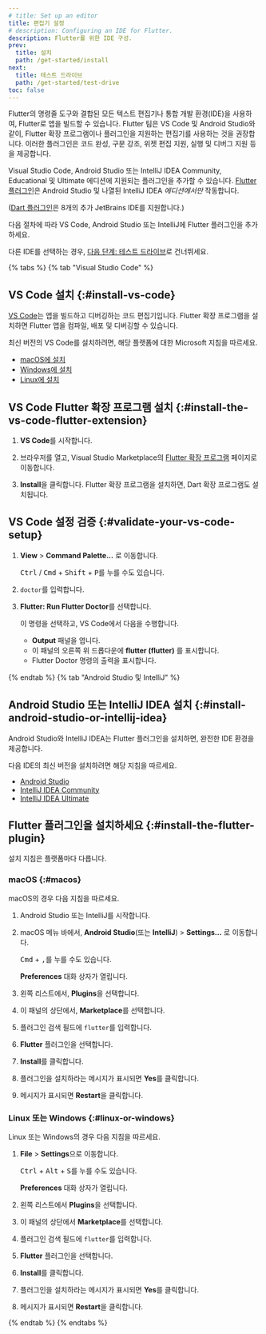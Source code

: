 ```yaml
---
# title: Set up an editor
title: 편집기 설정
# description: Configuring an IDE for Flutter.
description: Flutter를 위한 IDE 구성.
prev:
  title: 설치
  path: /get-started/install
next:
  title: 테스트 드라이브
  path: /get-started/test-drive
toc: false
---
```


Flutter의 명령줄 도구와 결합된 모든 텍스트 편집기나 통합 개발 환경(IDE)을 사용하여, 
Flutter로 앱을 빌드할 수 있습니다. 
Flutter 팀은 VS Code 및 Android Studio와 같이, 
Flutter 확장 프로그램이나 플러그인을 지원하는 편집기를 사용하는 것을 권장합니다. 
이러한 플러그인은 코드 완성, 구문 강조, 위젯 편집 지원, 실행 및 디버그 지원 등을 제공합니다.

Visual Studio Code, Android Studio 또는 IntelliJ IDEA Community, Educational 및 Ultimate 에디션에 지원되는 플러그인을 추가할 수 있습니다. 
[Flutter 플러그인][Flutter plugin]은 Android Studio 및 나열된 IntelliJ IDEA _에디션에서만_ 작동합니다.

([Dart 플러그인][Dart plugin]은 8개의 추가 JetBrains IDE를 지원합니다.)

[Flutter plugin]: https://plugins.jetbrains.com/plugin/9212-flutter
[Dart plugin]: https://plugins.jetbrains.com/plugin/6351-dart

다음 절차에 따라 VS Code, Android Studio 또는 IntelliJ에 Flutter 플러그인을 추가하세요.

다른 IDE를 선택하는 경우, [다음 단계: 테스트 드라이브](/get-started/test-drive)로 건너뛰세요.

{% tabs %}
{% tab "Visual Studio Code" %}

## VS Code 설치 {:#install-vs-code}

[VS Code][]는 앱을 빌드하고 디버깅하는 코드 편집기입니다. 
Flutter 확장 프로그램을 설치하면 Flutter 앱을 컴파일, 배포 및 디버깅할 수 있습니다.

최신 버전의 VS Code를 설치하려면, 해당 플랫폼에 대한 Microsoft 지침을 따르세요.

- [macOS에 설치][Install on macOS]
- [Windows에 설치][Install on Windows]
- [Linux에 설치][Install on Linux]

[VS Code]: https://code.visualstudio.com/
[Install on macOS]: https://code.visualstudio.com/docs/setup/mac
[Install on Windows]: https://code.visualstudio.com/docs/setup/windows
[Install on Linux]: https://code.visualstudio.com/docs/setup/linux

## VS Code Flutter 확장 프로그램 설치 {:#install-the-vs-code-flutter-extension}

1. **VS Code**를 시작합니다.

2. 브라우저를 열고, Visual Studio Marketplace의 [Flutter 확장 프로그램][Flutter extension] 페이지로 이동합니다.

3. **Install**을 클릭합니다. Flutter 확장 프로그램을 설치하면, Dart 확장 프로그램도 설치됩니다.

[Flutter extension]: https://marketplace.visualstudio.com/items?itemName=Dart-Code.flutter

## VS Code 설정 검증 {:#validate-your-vs-code-setup}

1. **View** <span aria-label="and then">></span> **Command Palette...** 로 이동합니다.

   <kbd>Ctrl</kbd> / <kbd>Cmd</kbd> + <kbd>Shift</kbd> + <kbd>P</kbd>를 누를 수도 있습니다.

2. `doctor`를 입력합니다.

3. **Flutter: Run Flutter Doctor**를 선택합니다.

   이 명령을 선택하고, VS Code에서 다음을 수행합니다.

   - **Output** 패널을 엽니다.
   - 이 패널의 오른쪽 위 드롭다운에 **flutter (flutter)** 를 표시합니다.
   - Flutter Doctor 명령의 출력을 표시합니다.

{% endtab %}
{% tab "Android Studio 및 IntelliJ" %}

## Android Studio 또는 IntelliJ IDEA 설치 {:#install-android-studio-or-intellij-idea}

Android Studio와 IntelliJ IDEA는 Flutter 플러그인을 설치하면, 완전한 IDE 환경을 제공합니다.

다음 IDE의 최신 버전을 설치하려면 해당 지침을 따르세요.

- [Android Studio][]
- [IntelliJ IDEA Community][]
- [IntelliJ IDEA Ultimate][]

[Android Studio]: {{site.android-dev}}/studio/install
[IntelliJ IDEA Community]: https://www.jetbrains.com/idea/download/
[IntelliJ IDEA Ultimate]: https://www.jetbrains.com/idea/download/

## Flutter 플러그인을 설치하세요 {:#install-the-flutter-plugin}

설치 지침은 플랫폼마다 다릅니다.

### macOS {:#macos}

macOS의 경우 다음 지침을 따르세요.

1. Android Studio 또는 IntelliJ를 시작합니다.

2. macOS 메뉴 바에서, **Android Studio**(또는 **IntelliJ**) <span aria-label="and then">></span> **Settings...** 로 이동합니다.

   <kbd>Cmd</kbd> + <kbd>,</kbd>를 누를 수도 있습니다.

   **Preferences** 대화 상자가 열립니다.

3. 왼쪽 리스트에서, **Plugins**을 선택합니다.

4. 이 패널의 상단에서, **Marketplace**를 선택합니다.

5. 플러그인 검색 필드에 `flutter`를 입력합니다.

6. **Flutter** 플러그인을 선택합니다.

7. **Install**를 클릭합니다.

8. 플러그인을 설치하라는 메시지가 표시되면 **Yes**를 클릭합니다.

9. 메시지가 표시되면 **Restart**을 클릭합니다.

### Linux 또는 Windows {:#linux-or-windows}

Linux 또는 Windows의 경우 다음 지침을 따르세요.

1. **File** <span aria-label="and then">></span> **Settings**으로 이동합니다.

   <kbd>Ctrl</kbd> + <kbd>Alt</kbd> + <kbd>S</kbd>를 누를 수도 있습니다.

   **Preferences** 대화 상자가 열립니다.

2. 왼쪽 리스트에서 **Plugins**을 선택합니다.

3. 이 패널의 상단에서 **Marketplace**를 선택합니다.

4. 플러그인 검색 필드에 `flutter`를 입력합니다.

5. **Flutter** 플러그인을 선택합니다.

6. **Install**를 클릭합니다.

7. 플러그인을 설치하라는 메시지가 표시되면 **Yes**를 클릭합니다.

8. 메시지가 표시되면 **Restart**을 클릭합니다.

{% endtab %}
{% endtabs %}


